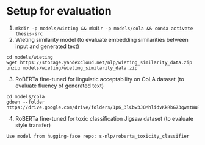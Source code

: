 # Setup for evaluation
1. ``mkdir -p models/wieting && mkdir -p models/cola && conda activate thesis-src``
2. Wieting similarity model (to evaluate embedding similarities between input and generated text)
```
cd models/wieting
wget https://storage.yandexcloud.net/nlp/wieting_similarity_data.zip
unzip models/wieting/wieting_similarity_data.zip
```
3. RoBERTa fine-tuned for linguistic acceptability on CoLA dataset (to evaluate fluency of generated text)
```
cd models/cola
gdown --folder https://drive.google.com/drive/folders/1p6_3lCbw3J0MhlidvKkRbG73qwmtWuRp
```
4. RoBERTa fine-tuned for toxic classification Jigsaw dataset (to evaluate style transfer)
```
Use model from hugging-face repo: s-nlp/roberta_toxicity_classifier
```
